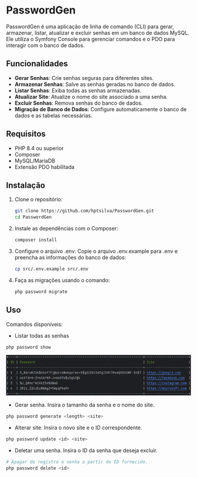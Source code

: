 # PasswordGen

PasswordGen é uma aplicação de linha de comando (CLI) para gerar, armazenar, listar, atualizar e excluir senhas em um banco de dados MySQL. Ele utiliza o Symfony Console para gerenciar comandos e o PDO para interagir com o banco de dados.

## Funcionalidades

- **Gerar Senhas**: Crie senhas seguras para diferentes sites.
- **Armazenar Senhas**: Salve as senhas geradas no banco de dados.
- **Listar Senhas**: Exiba todas as senhas armazenadas.
- **Atualizar Site**: Atualize o nome do site associado a uma senha.
- **Excluir Senhas**: Remova senhas do banco de dados.
- **Migração de Banco de Dados**: Configure automaticamente o banco de dados e as tabelas necessárias.

## Requisitos

- PHP 8.4 ou superior
- Composer
- MySQL/MariaDB
- Extensão PDO habilitada

## Instalação

1. Clone o repositório:
   ```bash
   git clone https://github.com/hptsilva/PasswordGen.git
   cd PasswordGen

2. Instale as dependências com o Composer:
    ```bash
   composer install

3. Configure o arquivo .env: Copie o arquivo .env.example para .env e preencha as informações do banco de dados:
    ```bash
   cp src/.env.example src/.env

4. Faça as migrações usando o comando:
    ```bash
   php password migrate

## Uso
Comandos disponíveis:
- Listar todas as senhas
```php
php password show
```
![passwordShow.png](attachment/passwordShow.png)
- Gerar senha. Insira o tamanho da senha e o nome do site.
```php
php password generate <length> <site>
```
- Alterar site. Insira o novo site e o ID correspondente.
```php
php password update <id> <site>
```
- Deletar uma senha. Insira o ID da senha que deseja excluir.
```php
# Apagar do registro a senha a partir do ID fornecido.
php password delete <id>
```

